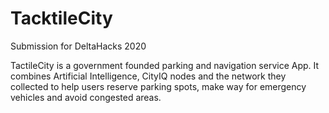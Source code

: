 # TacktileCity
Submission for DeltaHacks 2020

TactileCity is a government founded parking and navigation service App. It combines Artificial Intelligence, CityIQ nodes and the network they collected to help users reserve parking spots, make way for emergency vehicles and avoid congested areas.
